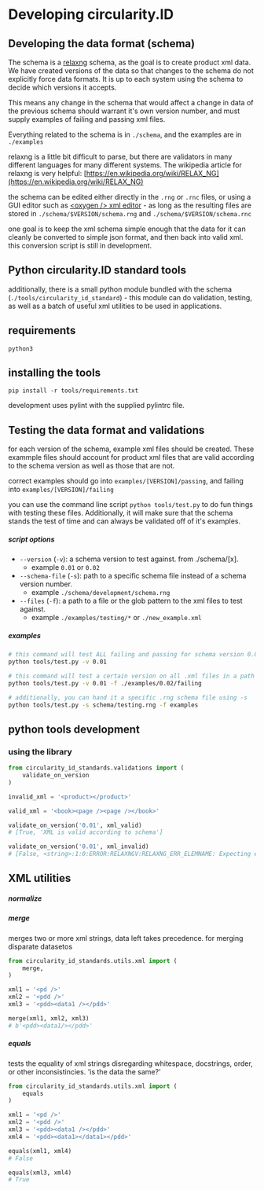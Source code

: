 
# Developing circularity.ID

## Developing the data format (schema)

The schema is a [relaxng](https://relaxng.org/) schema, as the goal is to create product xml data.  We have created versions of the data so that changes to the schema do not explicitly force data formats.  It is up to each system using the schema to decide which versions it accepts.

This means any change in the schema that would affect a change in data of the previous schema should warrant it's own version number, and must supply examples of failing and passing xml files.

Everything related to the schema is in `./schema`, and the examples are in `./examples`

relaxng is a little bit difficult to parse, but there are validators in many different languages for many different systems.  The wikipedia article for relaxng is very helpful: [https://en.wikipedia.org/wiki/RELAX_NG](https://en.wikipedia.org/wiki/RELAX_NG)

the schema can be edited either directly in the `.rng` or `.rnc` files, or using a GUI editor such as [\<oxygen \/\> xml editor](https://www.oxygenxml.com/) - as long as the resulting files are stored in `./schema/$VERSION/schema.rng` and `./schema/$VERSION/schema.rnc`

one goal is to keep the xml schema simple enough that the data for it can cleanly be converted to simple json format, and then back into valid xml.  this conversion script is still in development.

## Python circularity.ID standard tools

additionally, there is a small python module bundled with the schema (`./tools/circularity_id_standard`) - this module can do validation, testing, as well as a batch of useful xml utilities to be used in applications.

## requirements

```
python3
```
## installing the tools

`pip install -r tools/requirements.txt`

development uses pylint with the supplied pylintrc file.

## Testing the data format and validations

for each version of the schema, example xml files should be created.  These exammple files should account for product xml files that are valid according to the schema version as well as those that are not.

correct examples should go into `examples/[VERSION]/passing`, and failing into `examples/[VERSION]/failing`

you can use the command line script `python tools/test.py` to do fun things with testing these files. Additionally, it will make sure that the schema stands the test of time and can always be validated off of it's examples.

##### script options

- `--version` (`-v`): a schema version to test against.  from ./schema/[x].
  - example `0.01` or `0.02`
- `--schema-file` (`-s`): path to a specific schema file instead of a schema version number.
  - example `./schema/development/schema.rng`
- `--files` (`-f`): a path to a file or the glob pattern to the xml files to test against.
  - example `./examples/testing/*` or `./new_example.xml`

##### examples

```bash
# this command will test ALL failing and passing for schema version 0.01
python tools/test.py -v 0.01
```

```bash
# this command will test a certain version on all .xml files in a path
python tools/test.py -v 0.01 -f ./examples/0.02/failing
```

```bash
# additionally, you can hand it a specific .rng schema file using -s
python tools/test.py -s schema/testing.rng -f examples
```


## python tools development

### using the library

```python
from circularity_id_standards.validations import (
    validate_on_version
)

invalid_xml = '<product></product>'

valid_xml = '<book><page /><page /></book>'

validate_on_version('0.01', xml_valid)
# [True, 'XML is valid according to schema']

validate_on_version('0.01', xml_invalid)
# [False, <string>:1:0:ERROR:RELAXNGV:RELAXNG_ERR_ELEMNAME: Expecting element book, got product]
```


## XML utilities

##### normalize

##### merge

merges two or more xml strings, data left takes precedence.  for merging disparate datasetos

```python
from circularity_id_standards.utils.xml import (
    merge,
)

xml1 = '<pd />'
xml2 = '<pdd />'
xml3 = '<pdd><data1 /></pdd>'

merge(xml1, xml2, xml3)
# b'<pdd><data1/></pdd>'
```

##### equals

tests the equality of xml strings disregarding whitespace, docstrings, order, or other inconsistincies.  'is the data the same?'

```python
from circularity_id_standards.utils.xml import (
    equals
)

xml1 = '<pd />'
xml2 = '<pdd />'
xml3 = '<pdd><data1 /></pdd>'
xml4 = '<pdd><data1></data1></pdd>'

equals(xml1, xml4)
# False

equals(xml3, xml4)
# True
```
